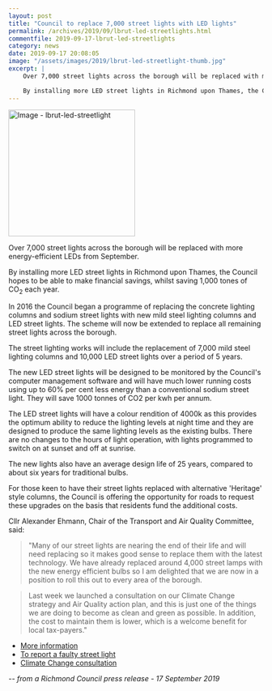 ```yaml
---
layout: post
title: "Council to replace 7,000 street lights with LED lights"
permalink: /archives/2019/09/lbrut-led-streetlights.html
commentfile: 2019-09-17-lbrut-led-streetlights
category: news
date: 2019-09-17 20:08:05
image: "/assets/images/2019/lbrut-led-streetlight-thumb.jpg"
excerpt: |
    Over 7,000 street lights across the borough will be replaced with more energy-efficient LEDs from September.

    By installing more LED street lights in Richmond upon Thames, the Council hopes to be able to make financial savings, whilst saving 1,000 tones of CO<sub>2</sub> each year.
---
```

<a href="/assets/images/2019/lbrut-led-streetlight.jpg" title="Click for a larger image"><img src="/assets/images/2019/lbrut-led-streetlight-thumb.jpg" width="250" alt="Image - lbrut-led-streetlight"  class="photo right"/></a>

Over 7,000 street lights across the borough will be replaced with more energy-efficient LEDs from September.

By installing more LED street lights in Richmond upon Thames, the Council hopes to be able to make financial savings, whilst saving 1,000 tones of CO<sub>2</sub> each year.

In 2016 the Council began a programme of replacing the concrete lighting columns and sodium street lights with new mild steel lighting columns and LED street lights. The scheme will now be extended to replace all remaining street lights across the borough.

The street lighting works will include the replacement of 7,000 mild steel lighting columns and 10,000 LED street lights over a period of 5 years.

The new LED street lights will be designed to be monitored by the Council's computer management software and will have much lower running costs using up to 60% per cent less energy than a conventional sodium street light. They will save 1000 tonnes of CO2 per kwh per annum.

The LED street lights will have a colour rendition of 4000k as this provides the optimum ability to reduce the lighting levels at night time and they are designed to produce the same lighting levels as the existing bulbs. There are no changes to the hours of light operation, with lights programmed to switch on at sunset and off at sunrise.

The new lights also have an average design life of 25 years, compared to about six years for traditional bulbs.

For those keen to have their street lights replaced with alternative 'Heritage' style columns, the Council is offering the opportunity for roads to request these upgrades on the basis that residents fund the additional costs.

Cllr Alexander Ehmann, Chair of the Transport and Air Quality Committee, said:

> "Many of our street lights are nearing the end of their life and will need replacing so it makes good sense to replace them with the latest technology. We have already replaced around 4,000 street lamps with the new energy efficient bulbs so I am delighted that we are now in a position to roll this out to every area of the borough.

> Last week we launched a consultation on our Climate Change strategy and Air Quality action plan, and this is just one of the things we are doing to become as clean and green as possible. In addition, the cost to maintain them is lower, which is a welcome benefit for local tax-payers."

- [More information](https://www.richmond.gov.uk/replacement_street_lights)
- [To report a faulty street light](https://www.richmond.gov.uk/street_lighting)
- [Climate Change consultation](https://www.richmond.gov.uk/climate_change)

<cite>-- from a Richmond Council press release - 17 September 2019</cite>
